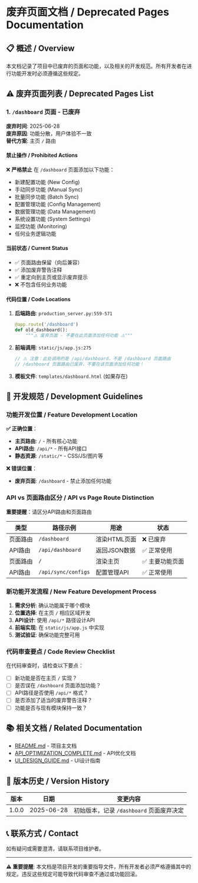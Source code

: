 # 废弃页面文档 / Deprecated Pages Documentation

## 📋 概述 / Overview

本文档记录了项目中已废弃的页面和功能，以及相关的开发规范。所有开发者在进行功能开发时必须遵循这些规定。

## ⚠️ 废弃页面列表 / Deprecated Pages List

### 1. `/dashboard` 页面 - 已废弃

**废弃时间**: 2025-06-28  
**废弃原因**: 功能分散，用户体验不一致  
**替代方案**: 主页 `/` 路由  

#### 禁止操作 / Prohibited Actions

❌ **严格禁止** 在 `/dashboard` 页面添加以下功能：
- 新建配置功能 (New Config)
- 手动同步功能 (Manual Sync)  
- 批量同步功能 (Batch Sync)
- 配置管理功能 (Config Management)
- 数据管理功能 (Data Management)
- 系统设置功能 (System Settings)
- 监控功能 (Monitoring)
- 任何业务逻辑功能

#### 当前状态 / Current Status

- ✅ 页面路由保留（向后兼容）
- ✅ 添加废弃警告注释
- ✅ 重定向到主页或显示废弃提示
- ❌ 不包含任何业务功能

#### 代码位置 / Code Locations

1. **后端路由**: `production_server.py:559-571`
   ```python
   @app.route('/dashboard')
   def old_dashboard():
       """⚠️ 废弃页面 - 不要在此页面添加任何功能 ⚠️"""
   ```

2. **前端调用**: `static/js/app.js:275`
   ```javascript
   // ⚠️ 注意：此处调用的是 /api/dashboard，不是 /dashboard 页面路由
   // /dashboard 页面路由已废弃，不要在该页面添加任何功能！
   ```

3. **模板文件**: `templates/dashboard.html` (如果存在)

## 🔧 开发规范 / Development Guidelines

### 功能开发位置 / Feature Development Location

**✅ 正确位置**：
- **主页路由**: `/` - 所有核心功能
- **API路由**: `/api/*` - 所有API接口
- **静态资源**: `/static/*` - CSS/JS/图片等

**❌ 错误位置**：
- **废弃页面**: `/dashboard` - 禁止添加任何功能

### API vs 页面路由区分 / API vs Page Route Distinction

**重要提醒**：请区分API路由和页面路由

| 类型 | 路径示例 | 用途 | 状态 |
|------|----------|------|------|
| 页面路由 | `/dashboard` | 渲染HTML页面 | ❌ 已废弃 |
| API路由 | `/api/dashboard` | 返回JSON数据 | ✅ 正常使用 |
| 页面路由 | `/` | 渲染主页 | ✅ 主要功能页面 |
| API路由 | `/api/sync/configs` | 配置管理API | ✅ 正常使用 |

### 新功能开发流程 / New Feature Development Process

1. **需求分析**: 确认功能属于哪个模块
2. **位置选择**: 在主页 `/` 相应区域开发
3. **API设计**: 使用 `/api/*` 路径设计API
4. **前端实现**: 在 `static/js/app.js` 中实现
5. **测试验证**: 确保功能完整可用

### 代码审查要点 / Code Review Checklist

在代码审查时，请检查以下要点：

- [ ] 新功能是否在主页 `/` 实现？
- [ ] 是否误在 `/dashboard` 页面添加功能？
- [ ] API路径是否使用 `/api/*` 格式？
- [ ] 是否添加了适当的废弃警告注释？
- [ ] 功能是否与现有模块保持一致？

## 📚 相关文档 / Related Documentation

- [README.md](./README.md) - 项目主文档
- [API_OPTIMIZATION_COMPLETE.md](./API_OPTIMIZATION_COMPLETE.md) - API优化文档
- [UI_DESIGN_GUIDE.md](./UI_DESIGN_GUIDE.md) - UI设计指南

## 🔄 版本历史 / Version History

| 版本 | 日期 | 变更内容 |
|------|------|----------|
| 1.0.0 | 2025-06-28 | 初始版本，记录 `/dashboard` 页面废弃决定 |

## 📞 联系方式 / Contact

如有疑问或需要澄清，请联系项目维护者。

---

**⚠️ 重要提醒**: 本文档是项目开发的重要指导文件，所有开发者必须严格遵循其中的规定。违反这些规定可能导致代码审查不通过或功能回滚。 